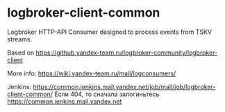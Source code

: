 logbroker-client-common
======================

Logbroker HTTP-API Consumer designed to process events from TSKV streams.

Based on https://github.yandex-team.ru/logbroker-community/logbroker-client

More info: https://wiki.yandex-team.ru/mail/logconsumers/

Jenkins: https://common.jenkins.mail.yandex.net/job/mail/job/logbroker-client-common/ 
Если 404, то сначала залогиньтесь https://common.jenkins.mail.yandex.net